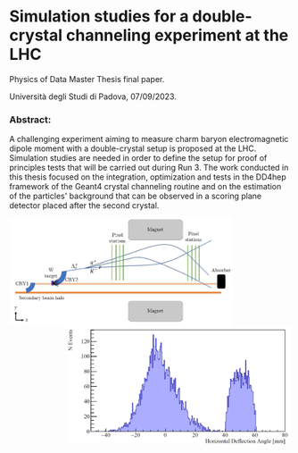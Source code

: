 # Simulation studies for a double-crystal channeling experiment at the LHC

Physics of Data Master Thesis final paper.

Università degli Studi di Padova, 07/09/2023.

### Abstract:
A challenging experiment aiming to measure charm baryon electromagnetic dipole moment with a double-crystal setup is proposed at the LHC. Simulation studies are needed in order to define the setup for proof of principles tests that will be carried out during Run 3. The work conducted in this thesis focused on the integration, optimization and tests in the DD4hep framework of the Geant4 crystal channeling routine and on the estimation of the particles' background that can be observed in a scoring plane detector placed after the second crystal.

<img align='left' src='https://github.com/chiaramaccani/PoD_Master_Thesis/blob/main/IR3_schema2_def.jpg?raw=true' alt='Drawing' style='width:400px;'/><img align='right' src='https://github.com/chiaramaccani/PoD_Master_Thesis/blob/main/DD4hep_outangle.JPG?raw=true' alt='Drawing' style='width:400px;'/>

